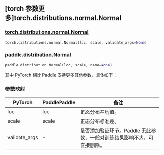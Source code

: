 ## [torch 参数更多]torch.distributions.normal.Normal

### [torch.distributions.normal.Normal](https://pytorch.org/docs/stable/distributions.html#torch.distributions.normal.Normal)

```python
torch.distributions.normal.Normal(loc, scale, validate_args=None)
```

### [paddle.distribution.Normal](https://www.paddlepaddle.org.cn/documentation/docs/zh/api/paddle/distribution/Normal_cn.html)

```python
paddle.distribution.Normal(loc, scale, name=None)
```

其中 PyTorch 相比 Paddle 支持更多其他参数，具体如下：

### 参数映射

| PyTorch       | PaddlePaddle | 备注                                          |
| ------------- | ------------ | --------------------------------------------- |
| loc           | loc          | 正态分布平均值。                              |
| scale         | scale        | 正态分布标准差。                              |
| validate_args | -            | 是否添加验证环节。Paddle 无此参数，一般对训练结果影响不大，可直接删除。 |
